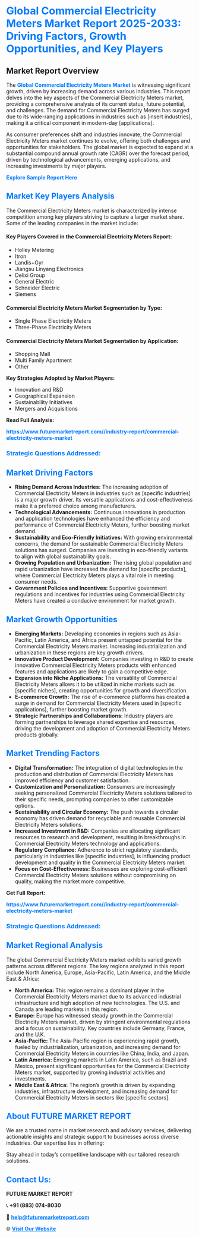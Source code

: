 <h1 style="color: #007BFF;">Global Commercial Electricity Meters Market Report 2025-2033: Driving Factors, Growth Opportunities, and Key Players</h1>

<section id="overview">
<h2>Market Report Overview</h2>
<p>The <a href="https://www.futuremarketreport.com//industry-report/commercial-electricity-meters-market" style="color: #007BFF; text-decoration: none;"><strong>Global Commercial Electricity Meters Market</strong></a> is witnessing significant growth, driven by increasing demand across various industries. This report delves into the key aspects of the Commercial Electricity Meters market, providing a comprehensive analysis of its current status, future potential, and challenges. The demand for Commercial Electricity Meters has surged due to its wide-ranging applications in industries such as [insert industries], making it a critical component in modern-day [applications].</p>
<p>As consumer preferences shift and industries innovate, the Commercial Electricity Meters market continues to evolve, offering both challenges and opportunities for stakeholders. The global market is expected to expand at a substantial compound annual growth rate (CAGR) over the forecast period, driven by technological advancements, emerging applications, and increasing investments by major players.</p>
</section>

<section id="overview">
<p><a href="https://www.futuremarketreport.com//request-sample/reportId=92094" style="color: #007BFF; text-decoration: none;"><strong>Explore Sample Report Here</strong></a></p>
</section>

<section id="key-players">
<h2 style="color: #007BFF;">Market Key Players Analysis</h2>
<p>The Commercial Electricity Meters market is characterized by intense competition among key players striving to capture a larger market share. Some of the leading companies in the market include:</p>
<h4>Key Players Covered in the Commercial Electricity Meters Report:</h4>
<ul><li>Holley Metering</li><li>Itron</li><li>Landis+Gyr</li><li>Jiangsu Linyang Electronics</li><li>Delixi Group</li><li>General Electric</li><li>Schneider Electric</li><li>Siemens</li></ul>
<h4>Commercial Electricity Meters Market Segmentation by Type:</h4>
<ul><li>Single Phase Electricity Meters</li><li>Three-Phase Electricity Meters</li></ul>

<h4>Commercial Electricity Meters Market Segmentation by Application:</h4>
<ul><li>Shopping Mall</li><li>Multi Family Apartment</li><li>Other</li></ul>
<p><strong>Key Strategies Adopted by Market Players:</strong></p>
<ul>
<li>Innovation and R&D</li>
<li>Geographical Expansion</li>
<li>Sustainability Initiatives</li>
<li>Mergers and Acquisitions</li>
</ul>
</section>

<section>
<p><strong>Read Full Analysis: </strong></p><a href="https://www.futuremarketreport.com//industry-report/commercial-electricity-meters-market" style="color: #007BFF; text-decoration: none;"><strong>https://www.futuremarketreport.com//industry-report/commercial-electricity-meters-market</strong></a>
<h3 style="color: #007BFF;">Strategic Questions Addressed:</h3>
</section>

<section id="driving-factors">
<h2 style="color: #007BFF;">Market Driving Factors</h2>
<ul>
<li><strong>Rising Demand Across Industries:</strong> The increasing adoption of Commercial Electricity Meters in industries such as [specific industries] is a major growth driver. Its versatile applications and cost-effectiveness make it a preferred choice among manufacturers.</li>
<li><strong>Technological Advancements:</strong> Continuous innovations in production and application technologies have enhanced the efficiency and performance of Commercial Electricity Meters, further boosting market demand.</li>
<li><strong>Sustainability and Eco-Friendly Initiatives:</strong> With growing environmental concerns, the demand for sustainable Commercial Electricity Meters solutions has surged. Companies are investing in eco-friendly variants to align with global sustainability goals.</li>
<li><strong>Growing Population and Urbanization:</strong> The rising global population and rapid urbanization have increased the demand for [specific products], where Commercial Electricity Meters plays a vital role in meeting consumer needs.</li>
<li><strong>Government Policies and Incentives:</strong> Supportive government regulations and incentives for industries using Commercial Electricity Meters have created a conducive environment for market growth.</li>
</ul>
</section>

<section id="growth-opportunities">
<h2 style="color: #007BFF;">Market Growth Opportunities</h2>
<ul>
<li><strong>Emerging Markets:</strong> Developing economies in regions such as Asia-Pacific, Latin America, and Africa present untapped potential for the Commercial Electricity Meters market. Increasing industrialization and urbanization in these regions are key growth drivers.</li>
<li><strong>Innovative Product Development:</strong> Companies investing in R&D to create innovative Commercial Electricity Meters products with enhanced features and applications are likely to gain a competitive edge.</li>
<li><strong>Expansion into Niche Applications:</strong> The versatility of Commercial Electricity Meters allows it to be utilized in niche markets such as [specific niches], creating opportunities for growth and diversification.</li>
<li><strong>E-commerce Growth:</strong> The rise of e-commerce platforms has created a surge in demand for Commercial Electricity Meters used in [specific applications], further boosting market growth.</li>
<li><strong>Strategic Partnerships and Collaborations:</strong> Industry players are forming partnerships to leverage shared expertise and resources, driving the development and adoption of Commercial Electricity Meters products globally.</li>
</ul>
</section>

<section id="trending-factors">
<h2 style="color: #007BFF;">Market Trending Factors</h2>
<ul>
<li><strong>Digital Transformation:</strong> The integration of digital technologies in the production and distribution of Commercial Electricity Meters has improved efficiency and customer satisfaction.</li>
<li><strong>Customization and Personalization:</strong> Consumers are increasingly seeking personalized Commercial Electricity Meters solutions tailored to their specific needs, prompting companies to offer customizable options.</li>
<li><strong>Sustainability and Circular Economy:</strong> The push towards a circular economy has driven demand for recyclable and reusable Commercial Electricity Meters solutions.</li>
<li><strong>Increased Investment in R&D:</strong> Companies are allocating significant resources to research and development, resulting in breakthroughs in Commercial Electricity Meters technology and applications.</li>
<li><strong>Regulatory Compliance:</strong> Adherence to strict regulatory standards, particularly in industries like [specific industries], is influencing product development and quality in the Commercial Electricity Meters market.</li>
<li><strong>Focus on Cost-Effectiveness:</strong> Businesses are exploring cost-efficient Commercial Electricity Meters solutions without compromising on quality, making the market more competitive.</li>
</ul>
</section>

<section>
<p><strong>Get Full Report: </strong></p><a href="https://www.futuremarketreport.com//industry-report/commercial-electricity-meters-market" style="color: #007BFF; text-decoration: none;"><strong>https://www.futuremarketreport.com//industry-report/commercial-electricity-meters-market</strong></a>
<h3 style="color: #007BFF;">Strategic Questions Addressed:</h3>
</section>


<section id="regional-analysis">
<h2 style="color: #007BFF;">Market Regional Analysis</h2>
<p>The global Commercial Electricity Meters market exhibits varied growth patterns across different regions. The key regions analyzed in this report include North America, Europe, Asia-Pacific, Latin America, and the Middle East & Africa:</p>
<ul>
<li><strong>North America:</strong> This region remains a dominant player in the Commercial Electricity Meters market due to its advanced industrial infrastructure and high adoption of new technologies. The U.S. and Canada are leading markets in this region.</li>
<li><strong>Europe:</strong> Europe has witnessed steady growth in the Commercial Electricity Meters market, driven by stringent environmental regulations and a focus on sustainability. Key countries include Germany, France, and the U.K.</li>
<li><strong>Asia-Pacific:</strong> The Asia-Pacific region is experiencing rapid growth, fueled by industrialization, urbanization, and increasing demand for Commercial Electricity Meters in countries like China, India, and Japan.</li>
<li><strong>Latin America:</strong> Emerging markets in Latin America, such as Brazil and Mexico, present significant opportunities for the Commercial Electricity Meters market, supported by growing industrial activities and investments.</li>
<li><strong>Middle East & Africa:</strong> The region’s growth is driven by expanding industries, infrastructure development, and increasing demand for Commercial Electricity Meters in sectors like [specific sectors].</li>
</ul>
</section>

<footer>
<h2 style="color: #007BFF;">About FUTURE MARKET REPORT</h2>
<p>We are a trusted name in market research and advisory services, delivering actionable insights and strategic support to businesses across diverse industries. Our expertise lies in offering:</p>

<p>Stay ahead in today’s competitive landscape with our tailored research solutions.</p>

<h2 style="color: #007BFF;">Contact Us:</h2>
<p><strong>FUTURE MARKET REPORT</strong></p>
<p>📞 <strong>+91 (883) 074-8030</strong></p>
<p>📧 <strong><a href="mailto:help@futuremarketreport.com" style="color: #007BFF;">help@futuremarketreport.com</a></strong></p>
<p>🌐 <strong><a href="https://www.futuremarketreport.com/" style="color: #007BFF;">Visit Our Website</a></strong></p>
</footer>